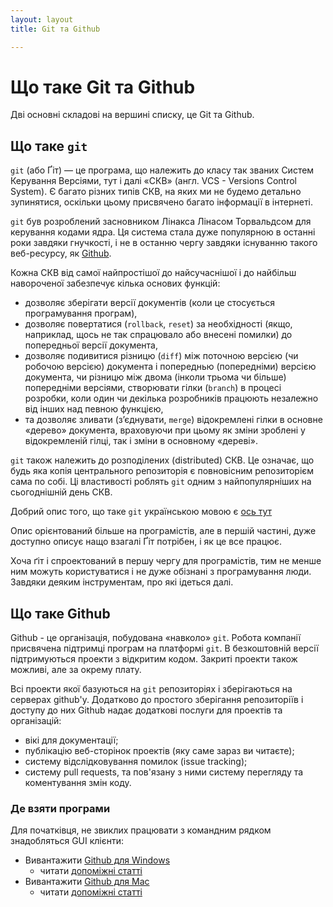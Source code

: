 ```yaml
---
layout: layout
title: Git та Github

---
```


Що таке Git та Github
==========

Дві основні складові на вершині списку, це Git та Github.

Що таке `git` 
----------

`git` (або Ґіт) — це програма, що належить до класу так званих Систем Керування Версіями,  тут і далі «СКВ» (англ. VCS - Versions Control System). Є багато різних типів СКВ, на яких ми не будемо детально зупинятися, оскільки цьому присвячено багато інформації в інтернеті. 

`git` був розроблений засновником Лінакса Лінасом Торвальдсом для керування кодами ядра. Ця система стала дуже популярною в останні роки завдяки гнучкості, і не в останню чергу завдяки існуванню такого веб-ресурсу, як [Github](http://github.com).

Кожна СКВ від самої найпростішої до найсучаснішої і до найбільш навороченої забезпечує кілька основих функцій: 

- дозволяє зберігати версії документів (коли це стосується програмування програм),
- дозволяє повертатися (`rollback`, `reset`) за необхідності (якщо, наприклад, щось не так спрацювало або внесені помилки) до попередньої версії документа,
- дозволяє подивитися різницю (`diff`) між поточною версією (чи робочою версією) документа і попереднью (попередніми) версією документа, чи різницю між двома (інколи трьома чи більше) попередніми версіями,
створювати гілки (`branch`) в процесі розробки, коли один чи декілька розробників працюють незалежно від інших над певною функцією,
- та дозволяє зливати (з’єднувати, `merge`) відокремлені гілки в основне «дерево» документа, враховуючи при цьому як зміни зроблені у відокремленій гілці, так і зміни в основному «дереві». 


`git` також належить до розподілених (distributed) СКВ. Це означає, що будь яка копія центрального репозиторія є повновісним репозиторієм сама по собі. Ці властивості роблять `git` одним з найпопулярніших на сьогоднішній день СКВ. 

Добрий опис того, що таке `git` українською мовою є [ось тут](http://www.vitaliypodoba.com/2014/06/git-basics/)

Опис орієнтований більше на програмістів, але в першій частині, дуже доступно описує нащо взагалі Ґіт потрібен, і як це все працює. 


Хоча ґіт і спроектований в першу чергу для програмістів, тим не менше ним можуть користуватися і не дуже обізнані з програмування люди. Завдяки деяким інструментам, про які ідеться далі.


Що таке Github
----------------------

Github - це організація, побудована «навколо» `git`. Робота компанії присвячена підтримці програм на платформі `git`. В безкоштовній версії підтримуються проекти з відкритим кодом. Закриті проекти також можливі, але за окрему плату. 

Всі проекти якої базуються на `git` репозиторіях і зберігаються на серверах github'у. Додатково до простого зберігання репозиторіїв і доступу до них Github надає додаткові послуги для проектів та організацій:

- вікі для документації;
- публікацію веб-сторінок проектів (яку саме зараз ви читаєте);
- систему відслідковування помилок (issue tracking);
- систему pull requests, та пов'язану з ними систему перегляду та коментування змін коду.

### Де взяти програми

Для початківця, не звиклих працювати з командним рядком знадобляться GUI клієнти:

- Вивантажити [Github для Windows](https://windows.github.com/)
  - читати [допоміжні статті](https://help.github.com/categories/58/articles)
- Вивантажити [Github для Mac](https://mac.github.com/)
  - читати [допоміжні статті](https://help.github.com/categories/31/articles)

